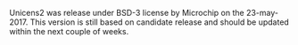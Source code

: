 Unicens2 was release under BSD-3 license by Microchip on the 23-may-2017. This version is still based on candidate release and should be updated within the next couple of weeks. 
